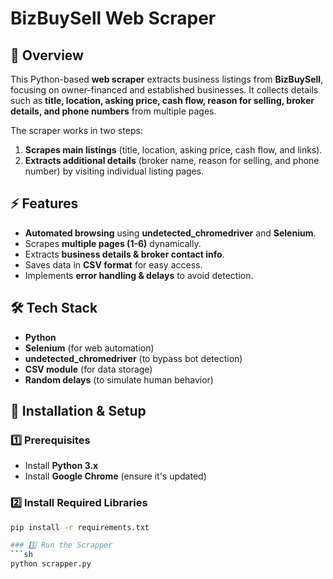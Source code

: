 #  BizBuySell Web Scraper  

## 📌 Overview  
This Python-based **web scraper** extracts business listings from **BizBuySell**, focusing on owner-financed and established businesses. It collects details such as **title, location, asking price, cash flow, reason for selling, broker details, and phone numbers** from multiple pages.  

The scraper works in two steps:  
1. **Scrapes main listings** (title, location, asking price, cash flow, and links).  
2. **Extracts additional details** (broker name, reason for selling, and phone number) by visiting individual listing pages.  

## ⚡ Features  
- **Automated browsing** using **undetected_chromedriver** and **Selenium**.  
- Scrapes **multiple pages (1-6)** dynamically.  
- Extracts **business details & broker contact info**.  
- Saves data in **CSV format** for easy access.  
- Implements **error handling & delays** to avoid detection.  

## 🛠️ Tech Stack  
- **Python**  
- **Selenium** (for web automation)  
- **undetected_chromedriver** (to bypass bot detection)  
- **CSV module** (for data storage)  
- **Random delays** (to simulate human behavior)  

## 🚀 Installation & Setup  

### 1️⃣ Prerequisites  
- Install **Python 3.x**  
- Install **Google Chrome** (ensure it's updated)  

### 2️⃣ Install Required Libraries  
```sh
pip install -r requirements.txt

### 3️⃣ Run the Scrapper  
```sh
python scrapper.py

